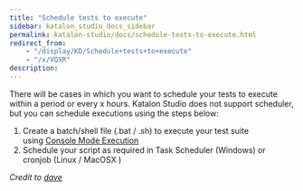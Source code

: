 ```yaml
---
title: "Schedule tests to execute" 
sidebar: katalon_studio_docs_sidebar
permalink: katalon-studio/docs/schedule-tests-to-execute.html 
redirect_from:
    - "/display/KD/Schedule+tests+to+execute"
    - "/x/VQXR"
description: 
---
```

There will be cases in which you want to schedule your tests to execute within a period or every x hours. Katalon Studio does not support scheduler, but you can schedule executions using the steps below:

1.  Create a batch/shell file (.bat / .sh) to execute your test suite using [Console Mode Execution](/display/KD/Console+Mode+Execution)
2.  Schedule your script as required in Task Scheduler (Windows) or cronjob (Linux / MacOSX )

_Credit to [dave](https://forum.katalon.com/discussion/7171/run-tests-every-x-hours#Comment_16623)_